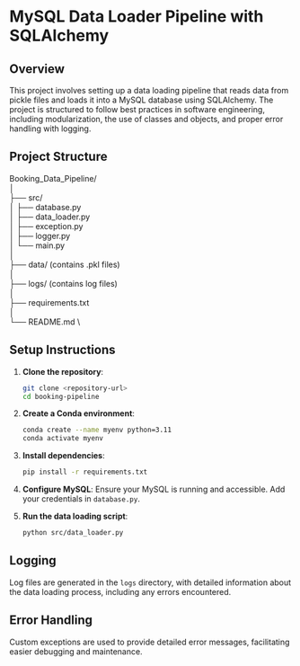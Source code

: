 # MySQL Data Loader Pipeline with SQLAlchemy

## Overview

This project involves setting up a data loading pipeline that reads data from pickle files and loads it into a MySQL database using SQLAlchemy. The project is structured to follow best practices in software engineering, including modularization, the use of classes and objects, and proper error handling with logging.

## Project Structure

Booking_Data_Pipeline/ \
│ \
├── src/ \
│ ├── database.py \
│ ├── data_loader.py \
│ ├── exception.py \
│ ├── logger.py \
│ └── main.py \
│ \
├── data/ (contains .pkl files) \
│ \
├── logs/ (contains log files) \
│ \
├── requirements.txt \
│ \
└── README.md \

## Setup Instructions

1. **Clone the repository**:
    ```bash
    git clone <repository-url>
    cd booking-pipeline
    ```

2. **Create a Conda environment**:
    ```bash
    conda create --name myenv python=3.11
    conda activate myenv
    ```

3. **Install dependencies**:
    ```bash
    pip install -r requirements.txt
    ```

4. **Configure MySQL**:
    Ensure your MySQL is running and accessible. Add your credentials in `database.py`.

5. **Run the data loading script**:
    ```bash
    python src/data_loader.py
    ```

## Logging

Log files are generated in the `logs` directory, with detailed information about the data loading process, including any errors encountered.

## Error Handling

Custom exceptions are used to provide detailed error messages, facilitating easier debugging and maintenance.
